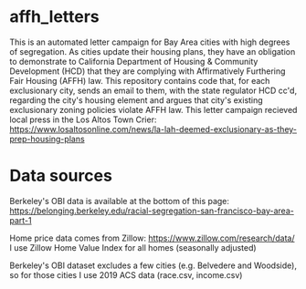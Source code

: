 # affh_letters
This is an automated letter campaign for Bay Area cities with high degrees of segregation. As cities update their housing plans, they have an obligation to demonstrate to California Department of Housing & Community Development (HCD) that they are complying with Affirmatively Furthering Fair Housing (AFFH) law. This repository contains code that, for each exclusionary city, sends an email to them, with the state regulator HCD cc'd, regarding the city's housing element and argues that city's existing exclusionary zoning policies violate AFFH law. This letter campaign recieved local press in the Los Altos Town Crier:  https://www.losaltosonline.com/news/la-lah-deemed-exclusionary-as-they-prep-housing-plans

# Data sources

Berkeley's OBI data is available at the bottom of this page: https://belonging.berkeley.edu/racial-segregation-san-francisco-bay-area-part-1

Home price data comes from Zillow: https://www.zillow.com/research/data/
I use Zillow Home Value Index for all homes (seasonally adjusted)

Berkeley's OBI dataset excludes a few cities (e.g. Belvedere and Woodside), so for those cities I use 2019 ACS data (race.csv, income.csv)
